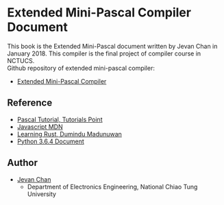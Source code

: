 # Extended Mini-Pascal Compiler Document
This book is the Extended Mini-Pascal document written by Jevan Chan in January 2018. This compiler is the final project of compiler course in NCTUCS.      
Github repository of extended mini-pascal compiler:
* [Extended Mini-Pascal Compiler](https://github.com/jevan0307/extended-minipascal-compiler)

## Reference
* [Pascal Tutorial, Tutorials Point](https://www.tutorialspoint.com/pascal/index.htm)
* [Javascript MDN](https://developer.mozilla.org/bm/docs/Web/JavaScript)
* [Learning Rust, Dumindu Madunuwan](https://www.gitbook.com/book/dumindu/learning-rust/details)
* [Python 3.6.4 Document](https://docs.python.org/3/)

## Author
* [Jevan Chan](mailto:jevan.cnchan@gmail.com)
    * Department of Electronics Engineering, National Chiao Tung University
